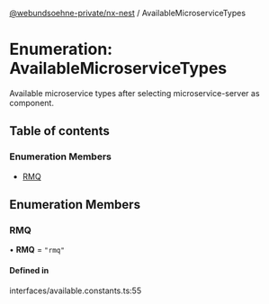 [@webundsoehne-private/nx-nest](../README.md) / AvailableMicroserviceTypes

# Enumeration: AvailableMicroserviceTypes

Available microservice types after selecting microservice-server as component.

## Table of contents

### Enumeration Members

- [RMQ](AvailableMicroserviceTypes.md#rmq)

## Enumeration Members

### RMQ

• **RMQ** = ``"rmq"``

#### Defined in

interfaces/available.constants.ts:55
